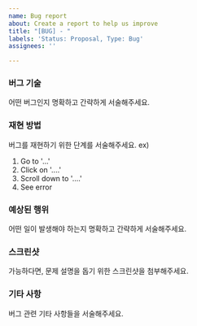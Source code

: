 ```yaml
---
name: Bug report
about: Create a report to help us improve
title: "[BUG] - "
labels: 'Status: Proposal, Type: Bug'
assignees: ''

---
```


### 버그 기술
어떤 버그인지 명확하고 간략하게 서술해주세요.

### 재현 방법
버그를 재현하기 위한 단계를 서술해주세요.
ex)
1. Go to '...'
2. Click on '....'
3. Scroll down to '....'
4. See error

### 예상된 행위
어떤 일이 발생해야 하는지 명확하고 간략하게 서술해주세요.

### 스크린샷
가능하다면, 문제 설명을 돕기 위한 스크린샷을 첨부해주세요.

### 기타 사항
버그 관련 기타 사항들을 서술해주세요.
